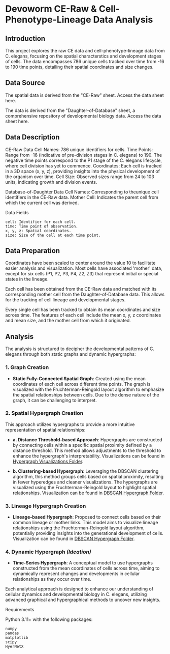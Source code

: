 # Devoworm CE-Raw & Cell-Phenotype-Lineage Data Analysis

## Introduction
This project explores the raw CE data and cell-phenotype-lineage data from C. elegans, focusing on the spatial characterstics and development stages of cells. The data encompasses 786 unique cells tracked over time from -16 to 190 time points, detailing their spatial coordinates and size changes.

## Data Source
The spatial data is derived from the "CE-Raw" sheet. Access the data sheet here.

The data is derived from the "Daughter-of-Database" sheet, a comprehensive repository of developmental biology data. Access the data sheet here.

## Data Description
CE-Raw Data
    Cell Names: 786 unique identifiers for cells.
    Time Points: Range from -16 (indicative of pre-division stages in C. elegans) to 190. The negative time points correspond to the P1 stage of the C. elegans lifecycle, where cell division has yet to commence.
    Coordinates: Each cell is tracked in a 3D space (x, y, z), providing insights into the physical development of the organism over time.
    Cell Size: Observed sizes range from 24 to 103 units, indicating growth and division events.

Database-of-Daughter Data
    Cell Names: Corresponding to theunique cell identifiers in the CE-Raw data.
    Mother Cell: Indicates the parent cell from which the current cell was derived.

Data Fields

    cell: Identifier for each cell.
    time: Time point of observation.
    x, y, z: Spatial coordinates.
    size: Size of the cell at each time point.

## Data Preparation
Coordinates have been scaled to center around the value 10 to facilitate easier analysis and visualization. Most cells have associated 'mother' data, except for six cells (P1, P2, P3, P4, Z2, Z3) that represent initial or special states in the lineage.

Each cell has been obtained from the CE-Raw data and matched with its corresponding mother cell from the Daughter-of-Database data. This allows for the tracking of cell lineage and developmental stages.

Every single cell has been tracked to obtain its mean coordinates and size across time. The features of each cell include the mean x, y, z coordinates and mean size, and the mother cell from which it originated.

## Analysis

The analysis is structured to decipher the developmental patterns of C. elegans through both static graphs and dynamic hypergraphs:

### 1. Graph Creation

- **Static Fully-Connected Spatial Graph**: Created using the mean coordinates of each cell across different time points. The graph is visualized with the Fruchterman-Reingold layout algorithm to emphasize the spatial relationships between cells. Due to the dense nature of the graph, it can be challenging to interpret.

### 2. Spatial Hypergraph Creation

This approach utilizes hypergraphs to provide a more intuitive representation of spatial relationships:

- **a. Distance Threshold-based Approach**: Hypergraphs are constructed by connecting cells within a specific spatial proximity defined by a distance threshold. This method allows adjustments to the threshold to enhance the hypergraph's interpretability. Visualizations can be found in  [Hypergraph Visualizations Folder](../visualizations/).

- **b. Clustering-based Hypergraph**: Leveraging the DBSCAN clustering algorithm, this method groups cells based on spatial proximity, resulting in fewer hyperedges and cleaner visualizations. The hypergraphs are visualized using the Fruchterman-Reingold layout to highlight spatial relationships. Visualization can be found in [DBSCAN Hypergraph Folder](../visualizations/).

### 3. Lineage Hypergraph Creation 

- **Lineage-based Hypergraph**: Proposed to connect cells based on their common lineage or mother links. This model aims to visualize lineage relationships using the Fruchterman-Reingold layout algorithm, potentially providing insights into the generational development of cells. Visualization can be found in [DBSCAN Hypergraph Folder](../visualizations/).

### 4. Dynamic Hypergraph *(Ideation)*

- **Time-Series Hypergraph**: A conceptual model to use hypergraphs constructed from the mean coordinates of cells across time, aiming to dynamically represent changes and developments in cellular relationships as they occur over time.

Each analytical approach is designed to enhance our understanding of cellular dynamics and developmental biology in C. elegans, utilizing advanced graphical and hypergraphical methods to uncover new insights.

Requirements

Python 3.11+ with the following packages:

    numpy
    pandas
    matplotlib
    scipy
    HyerNetX
